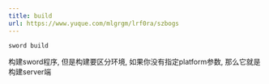 ```yaml
---
title: build
url: https://www.yuque.com/mlgrgm/lrf0ra/szbogs
---
```


```bash
sword build
```

构建sword程序, 但是构建要区分环境, 如果你没有指定platform参数, 那么它就是构建server端
